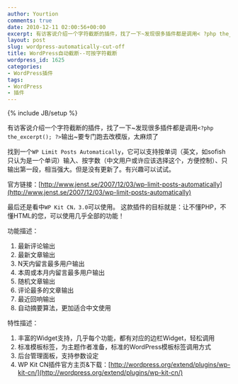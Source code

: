 ```yaml
---
author: Yourtion
comments: true
date: 2010-12-11 02:00:56+00:00
excerpt: 有访客说介绍一个字符截断的插件，找了一下~发现很多插件都是调用< ?php the_excerpt(); ?>输出~要专门跑去改模版，太麻烦了
layout: post
slug: wordpress-automatically-cut-off
title: WordPress自动截断--可按字符截断
wordpress_id: 1625
categories:
- WordPress插件
tags:
- WordPress
- 插件
---
```

{% include JB/setup %}

有访客说介绍一个字符截断的插件，找了一下~发现很多插件都是调用```<?php the_excerpt(); ?>```输出~要专门跑去改模版，太麻烦了

找到一个```WP Limit Posts Automatically```，它可以支持按单词（英文，如sofish只认为是一个单词）输入、按字数（中文用户或许应该选择这个，方便控制）、只输出第一段，相当强大。但是没有更新了。有兴趣可以试试。

官方链接：[http://www.jenst.se/2007/12/03/wp-limit-posts-automatically](http://www.jenst.se/2007/12/03/wp-limit-posts-automatically)

最后还是看中```WP Kit CN，3.0```可以使用。
这款插件的目标就是：让不懂PHP，不懂HTML的您，可以使用几乎全部的功能！

功能描述：
	
  1. 最新评论输出
  2. 最新文章输出
  3. N天内留言最多用户输出
  4. 本周或本月内留言最多用户输出
  5. 随机文章输出
  6. 评论最多的文章输出
  7. 最近回响输出
  8. 自动摘要算法，更加适合中文使用

特性描述：
	
  1. 丰富的Widget支持，几乎每个功能，都有对应的边栏Widget，轻松调用
  2. 标准模板标签，为主题作者准备，标准的WordPress模板标签调用方式
  3. 后台管理面板，支持参数设定
  4. WP Kit CN插件官方主页&下载：[http://wordpress.org/extend/plugins/wp-kit-cn/](http://wordpress.org/extend/plugins/wp-kit-cn/)


